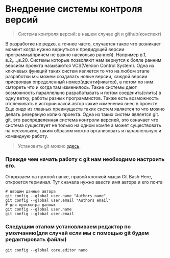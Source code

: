 # Внедрение системы контроля версий
>  Система контроля версий: в нашем случае git и github(конспект)


  В разработке не редко, а точнее часто, случается такое что возникает момент когда нужно вернуться к предидущей версии программы(причем не важно насколько ранней).
Например в.1, в.2,...,в.20. Системы которые позволяют нам вернутся к болле ранним версиям проекта называются VCS(Version Control System). Одна из ключевых функций таких систем 
является то что на любом этапе разработки мы можем создавать новые версии, каждой версии присвоивая определенный номер(идентификатор), а потом по ним смтореть 
что и когда там изменилось. Такие системы дают возможность параллельно разрабатывать и потом соеденить(слить) в одну ветку, работы разных программистов. Также есть 
возможность отслеживать в истории какой автор какие изменения внес в проекте. Еще ондо из главных преимуществ таких систем является то что можно делать резервную 
копию проекта.
Одна из таких систем является git. git, это распределенная система контроли версией, это означает что система существует не только на одном компе а может существовать
на нескольких, таким образом можно организовать и параллельную и командную работу.

> Установить git можно [здесь](https://git-scm.com/).

### Прежде чем начать работу с git нам необходимо настроить его.
Открываем на нужной папке, правой кнопкой мыши Git Bash Here, откроется терминал. Тут сначала нужно ввести имя автора и его почта
```
# вводим данные автора
git config --global user.name "Authors name"
git config --global user.email "Authors email"
# для просмотра данных
git config --global user.name
git config --global user.email
```
### Следущим этапом установливаем редактор по умолчанию(для случай если мы с помощью git будем редактировать файлы)
```
git config --global core.editor nano
```
